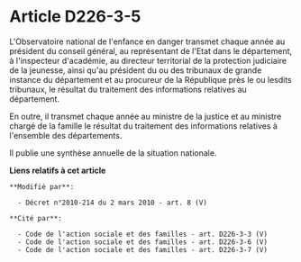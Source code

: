 # Article D226-3-5

L'Observatoire national de l'enfance en danger transmet chaque année au président du conseil général, au représentant de
l'Etat dans le département, à l'inspecteur d'académie, au        directeur territorial de la protection judiciaire de la
jeunesse, ainsi qu'au président du ou des tribunaux de grande instance du département et au procureur de la République près
le ou lesdits tribunaux, le résultat du traitement des informations relatives au département. 

En outre, il transmet chaque année au ministre de la justice et au ministre chargé de la famille le résultat du traitement
des informations relatives à l'ensemble des départements. 

Il publie une synthèse annuelle de la situation nationale.

**Liens relatifs à cet article**

	**Modifié par**:

	  - Décret n°2010-214 du 2 mars 2010 - art. 8 (V)

	**Cité par**:

	  - Code de l'action sociale et des familles - art. D226-3-3 (V)
	  - Code de l'action sociale et des familles - art. D226-3-6 (V)
	  - Code de l'action sociale et des familles - art. D226-3-7 (V)
